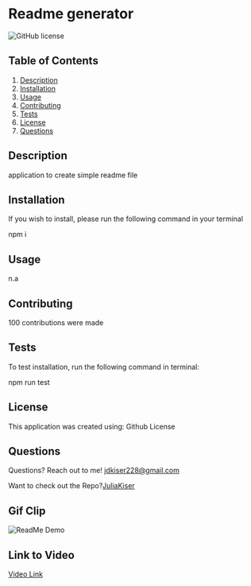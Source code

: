  # Readme generator
![GitHub license](https://img.shields.io/badge/license-Github-blue.svg)

## Table of Contents
1. [Description](##Description)
2. [Installation](##installation)
3. [Usage](##usage)
4. [Contributing](##contributing)
5. [Tests](##tests)
6. [License](##license)
7. [Questions](##questions)
    
## Description
application to create simple readme file
    
## Installation
If you wish to install, please run the following command in your terminal

 
npm i
    
## Usage
n.a
    
## Contributing
100 contributions were made

## Tests
To test installation, run the following command in terminal:
  
npm run test

## License
This application was created using: Github License

## Questions
Questions? Reach out to me! [jdkiser228@gmail.com](mailto:jdkiser228@gmail.com)
    
Want to check out the Repo?[JuliaKiser](github.com/JuliaKiser)
   
## Gif Clip
![ReadMe Demo](images/generator.gif)

## Link to Video
[Video Link]("https://www.youtube.com/embed/6dME4rkaoxg")
